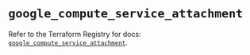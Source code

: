 # `google_compute_service_attachment`

Refer to the Terraform Registry for docs: [`google_compute_service_attachment`](https://registry.terraform.io/providers/hashicorp/google/5.30.0/docs/resources/compute_service_attachment).
